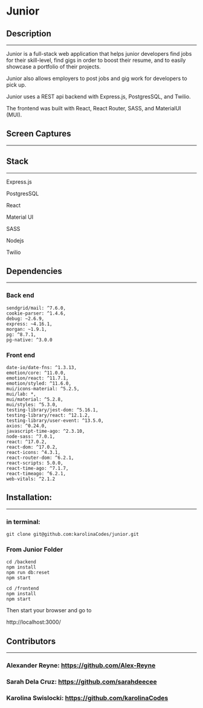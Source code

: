 # Junior

## Description

---

Junior is a full-stack web application that helps junior developers find jobs for their skill-level, find gigs in order to boost their resume, and to easily showcase a portfolio of their projects.

Junior also allows employers to post jobs and gig work for developers to pick up.

Junior uses a REST api backend with Express.js, PostgresSQL, and Twilio.

The frontend was built with React, React Router, SASS, and MaterialUI (MUI).

## Screen Captures

---





## Stack

---

Express.js

PostgresSQL

React

Material UI

SASS

Nodejs

Twilio

## Dependencies

---

### Back end

```
sendgrid/mail: ^7.6.0,
cookie-parser: ^1.4.6,
debug: ~2.6.9,
express: ~4.16.1,
morgan: ~1.9.1,
pg: ^8.7.1,
pg-native: ^3.0.0
```

### Front end

```
date-io/date-fns: ^1.3.13,
emotion/core: ^11.0.0,
emotion/react: ^11.7.1,
emotion/styled: ^11.6.0,
mui/icons-material: ^5.2.5,
mui/lab: *,
mui/material: ^5.2.8,
mui/styles: ^5.3.0,
testing-library/jest-dom: ^5.16.1,
testing-library/react: ^12.1.2,
testing-library/user-event: ^13.5.0,
axios: ^0.24.0,
javascript-time-ago: ^2.3.10,
node-sass: ^7.0.1,
react: ^17.0.2,
react-dom: ^17.0.2,
react-icons: ^4.3.1,
react-router-dom: ^6.2.1,
react-scripts: 5.0.0,
react-time-ago: ^7.1.7,
react-timeago: ^6.2.1,
web-vitals: ^2.1.2
```

## Installation:

---

### in terminal:

```
git clone git@github.com:karolinaCodes/junior.git
```

### From Junior Folder

```
cd /backend
npm install
npm run db:reset
npm start
```

```
cd /frontend
npm install
npm start
```

Then start your browser and go to

http://localhost:3000/

## Contributors

---

### Alexander Reyne: https://github.com/Alex-Reyne

### Sarah Dela Cruz: https://github.com/sarahdeecee

### Karolina Swislocki: https://github.com/karolinaCodes
